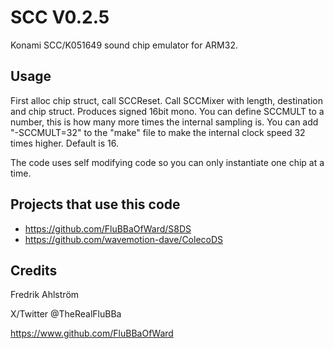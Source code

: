 # SCC V0.2.5

Konami SCC/K051649 sound chip emulator for ARM32.

## Usage

First alloc chip struct, call SCCReset.
Call SCCMixer with length, destination and chip struct.
Produces signed 16bit mono.
You can define SCCMULT to a number, this is how many more times the internal
sampling is. You can add "-SCCMULT=32" to the "make" file to make the
 internal clock speed 32 times higher. Default is 16.

The code uses self modifying code so you can only instantiate one chip at a
time.

## Projects that use this code

* https://github.com/FluBBaOfWard/S8DS
* https://github.com/wavemotion-dave/ColecoDS

## Credits

Fredrik Ahlström

X/Twitter @TheRealFluBBa

https://www.github.com/FluBBaOfWard
